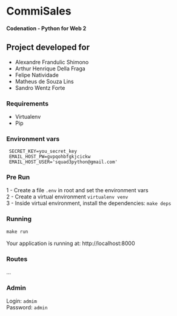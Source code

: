 # CommiSales

#### Codenation - Python for Web 2

## Project developed for

- Alexandre Frandulic Shimono
- Arthur Henrique Della Fraga
- Felipe Natividade
- Matheus de Souza Lins
- Sandro Wentz Forte

### Requirements

- Virtualenv
- Pip

### Environment vars

````.env
 SECRET_KEY=you_secret_key
 EMAIL_HOST_PW=gvpqohbfgkjcickw
 EMAIL_HOST_USER='squad3python@gmail.com'

````

### Pre Run

1 - Create a file ```.env``` in root and set the environment vars \
2 - Create a virtual environment ```virtualenv venv``` \
3 - Inside virtual environment, install the dependencies: ```make deps```

### Running

````python
make run
````
Your application is running at:  http://localhost:8000

### Routes

...

### Admin

Login: ```admim``` \
Password: ```admin```

